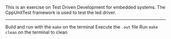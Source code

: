 This is an exercise on Test Driven Development for embedded systems. The CppUnitTest framework is used to test the led driver.

---

Build and run with the ```make``` on the terminal
Execute the ```.out``` file
Run ```make clean``` on the terminal to clean
